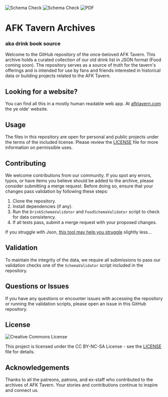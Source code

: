 ![Schema Check](https://github.com/Nechja/drinkbooksource/actions/workflows/drinks.yml/badge.svg)
![Schema Check](https://github.com/Nechja/drinkbooksource/actions/workflows/food.yml/badge.svg)
![PDF](https://github.com/Nechja/drinkbooksource/actions/workflows/PDFMakerDrinks.yml/badge.svg)

# AFK Tavern Archives
### aka drink book source

Welcome to the GitHub repository of the once-beloved AFK Tavern. This archive holds a curated collection of our old drink list in JSON format (Food coming soon). The repository serves as a source of truth for the tavern's offerings and is intended for use by fans and friends interested in historical data or building projects related to the AFK Tavern.

## Looking for a website?

You can find all this in a mostly human readable web app. At [afktavern.com](afktavern.com) the ye olde' website.

## Usage

The files in this repository are open for personal and public projects under the terms of the included license. Please review the [LICENSE](LICENSE) file for more information on permissible uses.

## Contributing

We welcome contributions from our community. If you spot any errors, typos, or have items you believe should be added to the archive, please consider submitting a merge request. Before doing so, ensure that your changes pass validation by following these steps:

1. Clone the repository.
2. Install dependencies (if any).
3. Run the `DrinkSchemaValidator` and `FoodSchemaValidator` script to check for data consistency.
4. If all tests pass, submit a merge request with your proposed changes.

If you struggle with Json, [this tool may help you struggle](https://afktavern.com/noclip) slightly less... 

## Validation

To maintain the integrity of the data, we require all submissions to pass our validation checks one of the `SchemaValidator` script included in the repository.

## Questions or Issues

If you have any questions or encounter issues with accessing the repository or running the validation scripts, please open an issue in this GitHub repository.

## License
![Creative Commons License](https://mirrors.creativecommons.org/presskit/buttons/88x31/png/by-nc-sa.png)

This project is licensed under the CC BY-NC-SA License - see the [LICENSE](LICENSE) file for details.

## Acknowledgements

Thanks to all the patreons, patrons, and ex-staff who contributed to the archives of AFK Tavern. Your stories and contributions continue to inspire and connect us.

